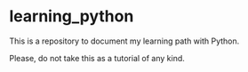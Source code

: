 # learning_python

This is a repository to document my learning path with Python.

Please, do not take this as a tutorial of any kind.